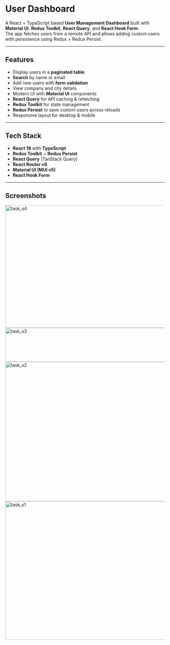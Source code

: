 # User Dashboard

A React + TypeScript based **User Management Dashboard** built with **Material UI**, **Redux Toolkit**, **React Query**, and **React Hook Form**.  
The app fetches users from a remote API and allows adding custom users with persistence using Redux + Redux Persist.  

---

## Features

- Display users in a **paginated table**
- **Search** by name or email
- Add new users with **form validation**
- View company and city details
- Modern UI with **Material UI** components
- **React Query** for API caching & refetching
- **Redux Toolkit** for state management
- **Redux Persist** to save custom users across reloads
- Responsive layout for desktop & mobile

---

## Tech Stack

- **React 18** with **TypeScript**
- **Redux Toolkit** + **Redux Persist**
- **React Query** (TanStack Query)
- **React Router v6**
- **Material UI (MUI v5)**
- **React Hook Form**

---

## Screenshots

<img width="957" height="387" alt="task_s4" src="https://github.com/user-attachments/assets/5a78d8da-8f93-40cd-bab0-94e28bcc9410" />
<img width="870" height="107" alt="task_s3" src="https://github.com/user-attachments/assets/64fdb4b9-ec48-4fb4-a26d-be6ea8f3b834" />
<img width="935" height="440" alt="task_s2" src="https://github.com/user-attachments/assets/7db09f06-6717-46c5-9b7a-a297b2af773b" />
<img width="947" height="437" alt="task_s1" src="https://github.com/user-attachments/assets/f839b428-1bef-4b09-b751-0b300ba22692" />



